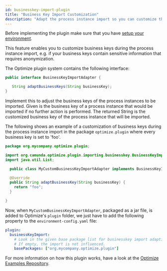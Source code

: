 ```yaml
---
id: businesskey-import-plugin
title: "Business Key Import Customization"
description: "Adapt the process instance import so you can customize the associated business keys."
---
```


Before implementing the plugin make sure that you have [setup your environment](./plugin-system.md/#setup-your-environment).

This feature enables you to customize business keys during the process instance import, e.g. if your business keys contain sensitive information that requires anonymization.

The Optimize plugin system contains the following interface:

```java
public interface BusinessKeyImportAdapter {

   String adaptBusinessKeys(String businessKey);
}
```

Implement this to adjust the business keys of the process instances to be imported. Given is the business key of a process instance that would be imported if no further action is performed. The returned String is the customized business key of the process instance that will be imported.

The following shows an example of a customization of business keys during the process instance import in the package `optimize.plugin` where every business key is set to 'foo'.

```java
package org.mycompany.optimize.plugin;

import org.camunda.optimize.plugin.importing.businesskey.BusinessKeyImportAdapter;
import java.util.List;

  public class MyCustomBusinessKeyImportAdapter implements BusinessKeyImportAdapter {

  @Override
  public String adaptBusinessKey(String businessKey) {
    return "foo";
  }

}
```

Now, when `MyCustomBusinessKeyImportAdapter`, packaged as a jar file, is added to Optimize's `plugin` folder, we just have to add the following property to the `environment-config.yaml` file:

```yaml
plugin:
  businessKeyImport:
    # Look in the given base package list for businesskey import adaption plugins.
    # If empty, the import is not influenced.
    basePackages: ["org.mycompany.optimize.plugin"]
```

For more information on how this plugin works, have a look at the [Optimize Examples Repository](https://github.com/camunda/camunda-optimize-examples#getting-started-with-business-key-import-plugins).